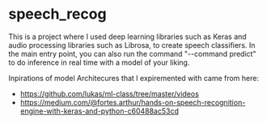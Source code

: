 # speech_recog
This is a project where I used deep learning libraries such as Keras and audio processing libraries such as Librosa, to create speech 
classifiers. In the main entry point, you can also run the command "--command predict" to do inference in real time with a model of your 
liking.

Inpirations of model Architecures that I expiremented with came from here:
- https://github.com/lukas/ml-class/tree/master/videos
- https://medium.com/@fortes.arthur/hands-on-speech-recognition-engine-with-keras-and-python-c60488ac53cd
